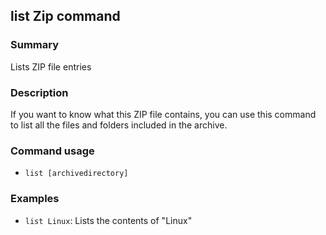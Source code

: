 ## list Zip command

### Summary

Lists ZIP file entries

### Description

If you want to know what this ZIP file contains, you can use this command to list all the files and folders included in the archive.

### Command usage

* `list [archivedirectory]`

### Examples

* `list Linux`: Lists the contents of "Linux"